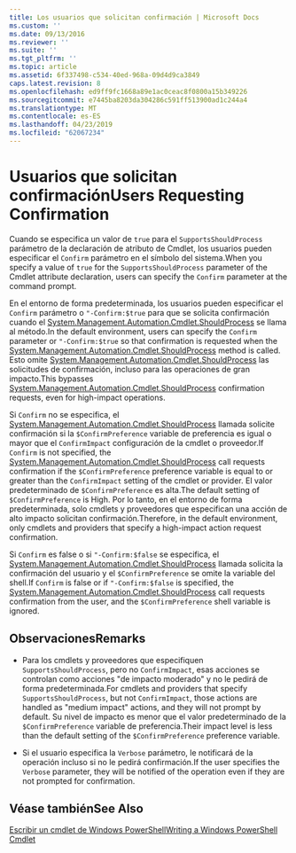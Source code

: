 ```yaml
---
title: Los usuarios que solicitan confirmación | Microsoft Docs
ms.custom: ''
ms.date: 09/13/2016
ms.reviewer: ''
ms.suite: ''
ms.tgt_pltfrm: ''
ms.topic: article
ms.assetid: 6f337498-c534-40ed-968a-09d4d9ca3849
caps.latest.revision: 8
ms.openlocfilehash: ed9ff9fc1668a89e1ac0ceac8f0800a15b349226
ms.sourcegitcommit: e7445ba8203da304286c591ff513900ad1c244a4
ms.translationtype: MT
ms.contentlocale: es-ES
ms.lasthandoff: 04/23/2019
ms.locfileid: "62067234"
---
```

# <a name="users-requesting-confirmation"></a><span data-ttu-id="457f9-102">Usuarios que solicitan confirmación</span><span class="sxs-lookup"><span data-stu-id="457f9-102">Users Requesting Confirmation</span></span>

<span data-ttu-id="457f9-103">Cuando se especifica un valor de `true` para el `SupportsShouldProcess` parámetro de la declaración de atributo de Cmdlet, los usuarios pueden especificar el `Confirm` parámetro en el símbolo del sistema.</span><span class="sxs-lookup"><span data-stu-id="457f9-103">When you specify a value of `true` for the `SupportsShouldProcess` parameter of the Cmdlet attribute declaration, users can specify the `Confirm` parameter at the command prompt.</span></span>

<span data-ttu-id="457f9-104">En el entorno de forma predeterminada, los usuarios pueden especificar el `Confirm` parámetro o `"-Confirm:$true` para que se solicita confirmación cuando el [System.Management.Automation.Cmdlet.ShouldProcess](/dotnet/api/System.Management.Automation.Cmdlet.ShouldProcess) se llama al método.</span><span class="sxs-lookup"><span data-stu-id="457f9-104">In the default environment, users can specify the `Confirm` parameter or `"-Confirm:$true` so that confirmation is requested when the [System.Management.Automation.Cmdlet.ShouldProcess](/dotnet/api/System.Management.Automation.Cmdlet.ShouldProcess) method is called.</span></span> <span data-ttu-id="457f9-105">Esto omite [System.Management.Automation.Cmdlet.ShouldProcess](/dotnet/api/System.Management.Automation.Cmdlet.ShouldProcess) las solicitudes de confirmación, incluso para las operaciones de gran impacto.</span><span class="sxs-lookup"><span data-stu-id="457f9-105">This bypasses [System.Management.Automation.Cmdlet.ShouldProcess](/dotnet/api/System.Management.Automation.Cmdlet.ShouldProcess) confirmation requests, even for high-impact operations.</span></span>

<span data-ttu-id="457f9-106">Si `Confirm` no se especifica, el [System.Management.Automation.Cmdlet.ShouldProcess](/dotnet/api/System.Management.Automation.Cmdlet.ShouldProcess) llamada solicite confirmación si la `$ConfirmPreference` variable de preferencia es igual o mayor que el `ConfirmImpact` configuración de la cmdlet o proveedor.</span><span class="sxs-lookup"><span data-stu-id="457f9-106">If `Confirm` is not specified, the [System.Management.Automation.Cmdlet.ShouldProcess](/dotnet/api/System.Management.Automation.Cmdlet.ShouldProcess) call requests confirmation if the `$ConfirmPreference` preference variable is equal to or greater than the `ConfirmImpact` setting of the cmdlet or provider.</span></span> <span data-ttu-id="457f9-107">El valor predeterminado de `$ConfirmPreference` es alta.</span><span class="sxs-lookup"><span data-stu-id="457f9-107">The default setting of `$ConfirmPreference` is High.</span></span> <span data-ttu-id="457f9-108">Por lo tanto, en el entorno de forma predeterminada, solo cmdlets y proveedores que especifican una acción de alto impacto solicitan confirmación.</span><span class="sxs-lookup"><span data-stu-id="457f9-108">Therefore, in the default environment, only cmdlets and providers that specify a high-impact action request confirmation.</span></span>

<span data-ttu-id="457f9-109">Si `Confirm` es false o si `"-Confirm:$false` se especifica, el [System.Management.Automation.Cmdlet.ShouldProcess](/dotnet/api/System.Management.Automation.Cmdlet.ShouldProcess) llamada solicita la confirmación del usuario y el `$ConfirmPreference` se omite la variable del shell.</span><span class="sxs-lookup"><span data-stu-id="457f9-109">If `Confirm` is false or if `"-Confirm:$false` is specified, the [System.Management.Automation.Cmdlet.ShouldProcess](/dotnet/api/System.Management.Automation.Cmdlet.ShouldProcess) call requests confirmation from the user, and the `$ConfirmPreference` shell variable is ignored.</span></span>

## <a name="remarks"></a><span data-ttu-id="457f9-110">Observaciones</span><span class="sxs-lookup"><span data-stu-id="457f9-110">Remarks</span></span>

- <span data-ttu-id="457f9-111">Para los cmdlets y proveedores que especifiquen `SupportsShouldProcess`, pero no `ConfirmImpact`, esas acciones se controlan como acciones "de impacto moderado" y no le pedirá de forma predeterminada.</span><span class="sxs-lookup"><span data-stu-id="457f9-111">For cmdlets and providers that specify `SupportsShouldProcess`, but not `ConfirmImpact`, those actions are handled as "medium impact" actions, and they will not prompt by default.</span></span> <span data-ttu-id="457f9-112">Su nivel de impacto es menor que el valor predeterminado de la `$ConfirmPreference` variable de preferencia.</span><span class="sxs-lookup"><span data-stu-id="457f9-112">Their impact level is less than the default setting of the `$ConfirmPreference` preference variable.</span></span>

- <span data-ttu-id="457f9-113">Si el usuario especifica la `Verbose` parámetro, le notificará de la operación incluso si no le pedirá confirmación.</span><span class="sxs-lookup"><span data-stu-id="457f9-113">If the user specifies the `Verbose` parameter, they will be notified of the operation even if they are not prompted for confirmation.</span></span>

## <a name="see-also"></a><span data-ttu-id="457f9-114">Véase también</span><span class="sxs-lookup"><span data-stu-id="457f9-114">See Also</span></span>

[<span data-ttu-id="457f9-115">Escribir un cmdlet de Windows PowerShell</span><span class="sxs-lookup"><span data-stu-id="457f9-115">Writing a Windows PowerShell Cmdlet</span></span>](./writing-a-windows-powershell-cmdlet.md)
